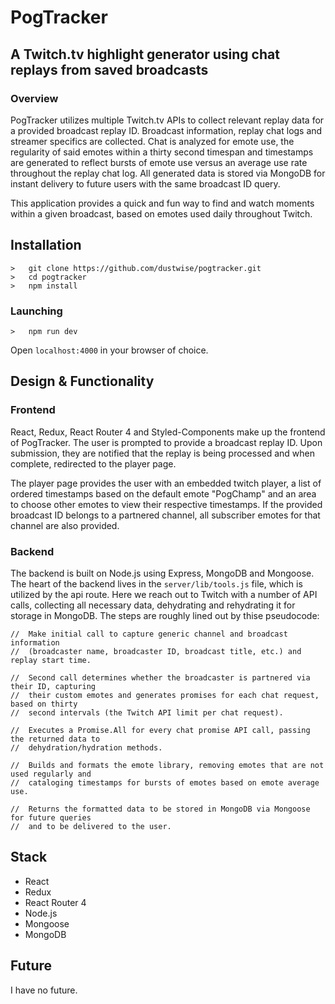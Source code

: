 # PogTracker
## A Twitch.tv highlight generator using chat replays from saved broadcasts

### Overview
PogTracker utilizes multiple Twitch.tv APIs to collect relevant replay data for a provided broadcast replay ID. Broadcast information, replay chat logs and streamer specifics are collected. Chat is analyzed for emote use, the regularity of said emotes within a thirty second timespan and timestamps are generated to reflect bursts of emote use versus an average use rate throughout the replay chat log. All generated data is stored via MongoDB for instant delivery to future users with the same broadcast ID query.

This application provides a quick and fun way to find and watch moments within a given broadcast, based on emotes used daily throughout Twitch.

## Installation

```
>   git clone https://github.com/dustwise/pogtracker.git
>   cd pogtracker
>   npm install
```

### Launching

```
>   npm run dev
```

Open `localhost:4000` in your browser of choice.

## Design & Functionality

### Frontend

React, Redux, React Router 4 and Styled-Components make up the frontend of PogTracker. The user is prompted to provide a broadcast replay ID. Upon submission, they are notified that the replay is being processed and when complete, redirected to the player page.

The player page provides the user with an embedded twitch player, a list of ordered timestamps based on the default emote "PogChamp" and an area to choose other emotes to view their respective timestamps. If the provided broadcast ID belongs to a partnered channel, all subscriber emotes for that channel are also provided.

### Backend

The backend is built on Node.js using Express, MongoDB and Mongoose. The heart of the backend lives in the `server/lib/tools.js` file, which is utilized by the api route. Here we reach out to Twitch with a number of API calls, collecting all necessary data, dehydrating and rehydrating it for storage in MongoDB. The steps are roughly lined out by thise pseudocode:

```
//  Make initial call to capture generic channel and broadcast information 
//  (broadcaster name, broadcaster ID, broadcast title, etc.) and replay start time.

//  Second call determines whether the broadcaster is partnered via their ID, capturing 
//  their custom emotes and generates promises for each chat request, based on thirty 
//  second intervals (the Twitch API limit per chat request).

//  Executes a Promise.All for every chat promise API call, passing the returned data to 
//  dehydration/hydration methods.

//  Builds and formats the emote library, removing emotes that are not used regularly and 
//  cataloging timestamps for bursts of emotes based on emote average use.

//  Returns the formatted data to be stored in MongoDB via Mongoose for future queries 
//  and to be delivered to the user.
```

## Stack
- React
- Redux
- React Router 4
- Node.js
- Mongoose
- MongoDB

## Future

I have no future.